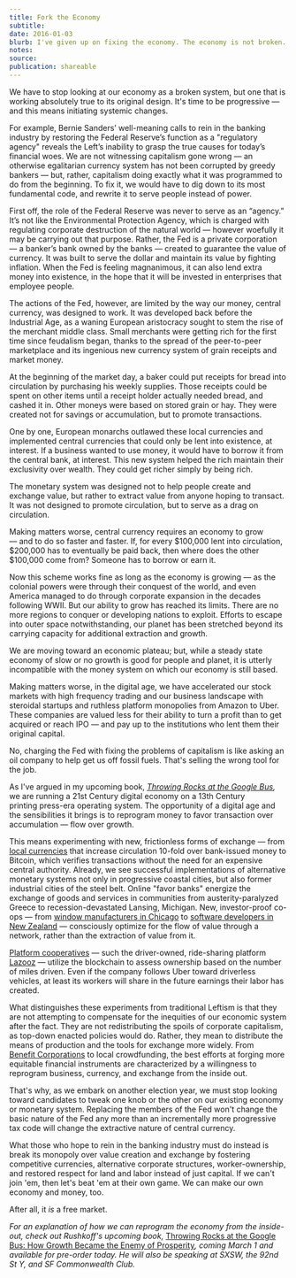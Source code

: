 ```yaml
---
title: Fork the Economy
subtitle:
date: 2016-01-03
blurb: I've given up on fixing the economy. The economy is not broken. It's simply unjust. There's a difference.
notes:
source:
publication: shareable
---
```


We have to stop looking at our economy as a broken system, but one that is working absolutely true to its original design. It's time to be progressive — and this means initiating systemic changes.

For example, Bernie Sanders’ well-meaning calls to rein in the banking industry by restoring the Federal Reserve’s function as a "regulatory agency" reveals the Left’s inability to grasp the true causes for today’s financial woes. We are not witnessing capitalism gone wrong — an otherwise egalitarian currency system has not been corrupted by greedy bankers — but, rather, capitalism doing exactly what it was programmed to do from the beginning. To fix it, we would have to dig down to its most fundamental code, and rewrite it to serve people instead of power.

First off, the role of the Federal Reserve was never to serve as an “agency.” It’s not like the Environmental Protection Agency, which is charged with regulating corporate destruction of the natural world — however woefully it may be carrying out that purpose. Rather, the Fed is a private corporation — a banker’s bank owned by the banks — created to guarantee the value of currency. It was built to serve the dollar and maintain its value by fighting inflation. When the Fed is feeling magnanimous, it can also lend extra money into existence, in the hope that it will be invested in enterprises that employee people.

The actions of the Fed, however, are limited by the way our money, central currency, was designed to work. It was developed back before the Industrial Age, as a waning European aristocracy sought to stem the rise of the merchant middle class. Small merchants were getting rich for the first time since feudalism began, thanks to the spread of the peer-to-peer marketplace and its ingenious new currency system of grain receipts and market money.

At the beginning of the market day, a baker could put receipts for bread into circulation by purchasing his weekly supplies. Those receipts could be spent on other items until a receipt holder actually needed bread, and cashed it in. Other moneys were based on stored grain or hay. They were created not for savings or accumulation, but to promote transactions.

One by one, European monarchs outlawed these local currencies and implemented central currencies that could only be lent into existence, at interest. If a business wanted to use money, it would have to borrow it from the central bank, at interest. This new system helped the rich maintain their exclusivity over wealth. They could get richer simply by being rich.

The monetary system was designed not to help people create and exchange value, but rather to extract value from anyone hoping to transact. It was not designed to promote circulation, but to serve as a drag on circulation.

Making matters worse, central currency requires an economy to grow — and to do so faster and faster. If, for every $100,000 lent into circulation, $200,000 has to eventually be paid back, then where does the other $100,000 come from? Someone has to borrow or earn it.

Now this scheme works fine as long as the economy is growing — as the colonial powers were through their conquest of the world, and even America managed to do through corporate expansion in the decades following WWII. But our ability to grow has reached its limits. There are no more regions to conquer or developing nations to exploit. Efforts to escape into outer space notwithstanding, our planet has been stretched beyond its carrying capacity for additional extraction and growth.

We are moving toward an economic plateau; but, while a steady state economy of slow or no growth is good for people and planet, it is utterly incompatible with the money system on which our economy is still based.

Making matters worse, in the digital age, we have accelerated our stock markets with high frequency trading and our business landscape with steroidal startups and ruthless platform monopolies from Amazon to Uber. These companies are valued less for their ability to turn a profit than to get acquired or reach IPO — and pay up to the institutions who lent them their original capital.

No, charging the Fed with fixing the problems of capitalism is like asking an oil company to help get us off fossil fuels. That's selling the wrong tool for the job.

As I've argued in my upcoming book, _[Throwing Rocks at the Google Bus](http://www.rushkoff.com/books/throwing-rocks-at-the-google-bus/),_ we are running a 21st Century digital economy on a 13th Century printing press-era operating system. The opportunity of a digital age and the sensibilities it brings is to reprogram money to favor transaction over accumulation — flow over growth.

This means experimenting with new, frictionless forms of exchange — from [local currencies](http://www.shareable.net/blog/how-to-start-a-community-currency) that increase circulation 10-fold over bank-issued money to Bitcoin, which verifies transactions without the need for an expensive central authority. Already, we see successful implementations of alternative monetary systems not only in progressive coastal cities, but also former industrial cities of the steel belt. Online "favor banks" energize the exchange of goods and services in communities from austerity-paralyzed Greece to recession-devastated Lansing, Michigan. New, investor-proof co-ops — from [window manufacturers in Chicago](http://www.shareable.net/blog/3-years-ago-chicago-workers-took-over-a-window-factory-and-thrived) to [software developers in New Zealand](http://www.shareable.net/blog/enspiral-changing-the-way-social-entrepreneurs-do-business) — consciously optimize for the flow of value through a network, rather than the extraction of value from it.

[Platform cooperatives](http://www.shareable.net/blog/owning-is-the-new-sharing) — such the driver-owned, ride-sharing platform [Lazooz](http://www.shareable.net/blog/lazooz-the-decentralized-crypto-alternative-to-uber) — utilize the blockchain to assess ownership based on the number of miles driven. Even if the company follows Uber toward driverless vehicles, at least its workers will share in the future earnings their labor has created.

What distinguishes these experiments from traditional Leftism is that they are not attempting to compensate for the inequities of our economic system after the fact. They are not redistributing the spoils of corporate capitalism, as top-down enacted policies would do. Rather, they mean to distribute the means of production and the tools for exchange more widely. From [Benefit Corporations](http://www.shareable.net/blog/game-changer-delaware-home-to-fortune-500-passes-benefit-corporation-law) to local crowdfunding, the best efforts at forging more equitable financial instruments are characterized by a willingness to reprogram business, currency, and exchange from the inside out.

That's why, as we embark on another election year, we must stop looking toward candidates to tweak one knob or the other on our existing economy or monetary system. Replacing the members of the Fed won't change the basic nature of the Fed any more than an incrementally more progressive tax code will change the extractive nature of central currency.

What those who hope to rein in the banking industry must do instead is break its monopoly over value creation and exchange by fostering competitive currencies, alternative corporate structures, worker-ownership, and restored respect for land and labor instead of just capital. If we can't join 'em, then let's beat 'em at their own game. We can make our own economy and money, too.

After all, it _is_ a free market.

_For an explanation of how we can reprogram the economy from the inside-out, check out Rushkoff's upcoming book,_ [Throwing Rocks at the Google Bus: How Growth Became the Enemy of Prosperity](http://www.rushkoff.com/)_, coming March 1 and available for pre-order today. He will also be speaking at SXSW, the 92nd St Y, and SF Commonwealth Club._
